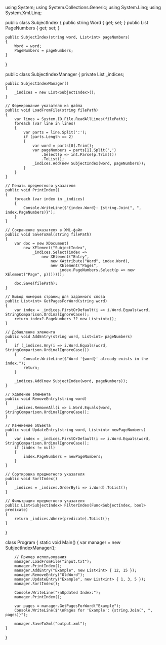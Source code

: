 using System;
using System.Collections.Generic;
using System.Linq;
using System.Xml.Linq;

public class SubjectIndex
{
    public string Word { get; set; }
    public List<int> PageNumbers { get; set; }

    public SubjectIndex(string word, List<int> pageNumbers)
    {
        Word = word;
        PageNumbers = pageNumbers;
    }
}

public class SubjectIndexManager
{
    private List<SubjectIndex> _indices;

    public SubjectIndexManager()
    {
        _indices = new List<SubjectIndex>();
    }

    // Формирование указателя из файла
    public void LoadFromFile(string filePath)
    {
        var lines = System.IO.File.ReadAllLines(filePath);
        foreach (var line in lines)
        {
            var parts = line.Split(':');
            if (parts.Length == 2)
            {
                var word = parts[0].Trim();
                var pageNumbers = parts[1].Split(',')
                    .Select(p => int.Parse(p.Trim()))
                    .ToList();
                _indices.Add(new SubjectIndex(word, pageNumbers));
            }
        }
    }

    // Печать предметного указателя
    public void PrintIndex()
    {
        foreach (var index in _indices)
        {
            Console.WriteLine($"{index.Word}: {string.Join(", ", index.PageNumbers)}");
        }
    }

    // Сохранение указателя в XML-файл
    public void SaveToXml(string filePath)
    {
        var doc = new XDocument(
            new XElement("SubjectIndex",
                _indices.Select(index =>
                    new XElement("Entry",
                        new XAttribute("Word", index.Word),
                        new XElement("Pages",
                            index.PageNumbers.Select(p => new XElement("Page", p)))))));

        doc.Save(filePath);
    }

    // Вывод номеров страниц для заданного слова
    public List<int> GetPagesForWord(string word)
    {
        var index = _indices.FirstOrDefault(i => i.Word.Equals(word, StringComparison.OrdinalIgnoreCase));
        return index?.PageNumbers ?? new List<int>();
    }

    // Добавление элемента
    public void AddEntry(string word, List<int> pageNumbers)
    {
        if (_indices.Any(i => i.Word.Equals(word, StringComparison.OrdinalIgnoreCase)))
        {
            Console.WriteLine($"Word '{word}' already exists in the index.");
            return;
        }

        _indices.Add(new SubjectIndex(word, pageNumbers));
    }

    // Удаление элемента
    public void RemoveEntry(string word)
    {
        _indices.RemoveAll(i => i.Word.Equals(word, StringComparison.OrdinalIgnoreCase));
    }

    // Изменение объекта
    public void UpdateEntry(string word, List<int> newPageNumbers)
    {
        var index = _indices.FirstOrDefault(i => i.Word.Equals(word, StringComparison.OrdinalIgnoreCase));
        if (index != null)
        {
            index.PageNumbers = newPageNumbers;
        }
    }

    // Сортировка предметного указателя
    public void SortIndex()
    {
        _indices = _indices.OrderBy(i => i.Word).ToList();
    }

    // Фильтрация предметного указателя
    public List<SubjectIndex> FilterIndex(Func<SubjectIndex, bool> predicate)
    {
        return _indices.Where(predicate).ToList();
    }
}

class Program
{
    static void Main()
    {
        var manager = new SubjectIndexManager();

        // Пример использования
        manager.LoadFromFile("input.txt");
        manager.PrintIndex();
        manager.AddEntry("Example", new List<int> { 12, 15 });
        manager.RemoveEntry("OldWord");
        manager.UpdateEntry("Example", new List<int> { 1, 3, 5 });
        manager.SortIndex();

        Console.WriteLine("\nUpdated Index:");
        manager.PrintIndex();

        var pages = manager.GetPagesForWord("Example");
        Console.WriteLine($"\nPages for 'Example': {string.Join(", ", pages)}");

        manager.SaveToXml("output.xml");
    }
}
